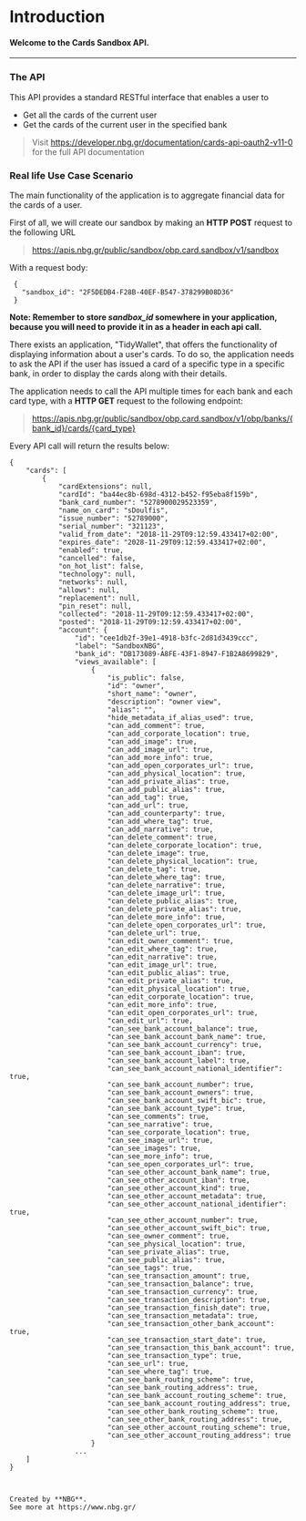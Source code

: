 # **Introduction**
#### Welcome to the Cards Sandbox API.

------------------------------------------------------------------------------------------

### The API
This API provides a standard RESTful interface that enables a user to
* Get all the cards of the current user
* Get the cards οf the current user in the specified bank

> Visit https://developer.nbg.gr/documentation/cards-api-oauth2-v11-0
> for the full API documentation

### Real life Use Case Scenario

The main functionality of the application is to aggregate financial data for the cards of a user.

First of all, we will create our sandbox by making an **HTTP POST** request to the following URL
> https://apis.nbg.gr/public/sandbox/obp.card.sandbox/v1/sandbox

With a request body:
```
 {
   "sandbox_id": "2F5DEDB4-F28B-40EF-B547-378299B08D36"
 }
``` 

**Note: Remember to store *sandbox_id* somewhere in your application, because you will need to provide it in as a header in each api call.**

There exists an application, "TidyWallet", that offers the functionality of displaying information about a user's cards.
To do so, the application needs to ask the API if the user has issued a card of a specific type in a specific bank, in order to display the cards along with their details. 

The application needs to call the API multiple times for each bank and each card type, with a **HTTP GET** request to the following endpoint:
> https://apis.nbg.gr/public/sandbox/obp.card.sandbox/v1/obp/banks/{bank_id}/cards/{card_type}

Every API call will return the results below:
```
{
    "cards": [
        {
            "cardExtensions": null,
            "cardId": "ba44ec8b-698d-4312-b452-f95eba8f159b",
            "bank_card_number": "5278900029523359",
            "name_on_card": "sDoulfis",
            "issue_number": "52789000",
            "serial_number": "321123",
            "valid_from_date": "2018-11-29T09:12:59.433417+02:00",
            "expires_date": "2028-11-29T09:12:59.433417+02:00",
            "enabled": true,
            "cancelled": false,
            "on_hot_list": false,
            "technology": null,
            "networks": null,
            "allows": null,
            "replacement": null,
            "pin_reset": null,
            "collected": "2018-11-29T09:12:59.433417+02:00",
            "posted": "2018-11-29T09:12:59.433417+02:00",
            "account": {
                "id": "cee1db2f-39e1-4918-b3fc-2d81d3439ccc",
                "label": "SandboxNBG",
                "bank_id": "DB173089-A8FE-43F1-8947-F1B2A8699829",
                "views_available": [
                    {
                        "is_public": false,
                        "id": "owner",
                        "short_name": "owner",
                        "description": "owner view",
                        "alias": "",
                        "hide_metadata_if_alias_used": true,
                        "can_add_comment": true,
                        "can_add_corporate_location": true,
                        "can_add_image": true,
                        "can_add_image_url": true,
                        "can_add_more_info": true,
                        "can_add_open_corporates_url": true,
                        "can_add_physical_location": true,
                        "can_add_private_alias": true,
                        "can_add_public_alias": true,
                        "can_add_tag": true,
                        "can_add_url": true,
                        "can_add_counterparty": true,
                        "can_add_where_tag": true,
                        "can_add_narrative": true,
                        "can_delete_comment": true,
                        "can_delete_corporate_location": true,
                        "can_delete_image": true,
                        "can_delete_physical_location": true,
                        "can_delete_tag": true,
                        "can_delete_where_tag": true,
                        "can_delete_narrative": true,
                        "can_delete_image_url": true,
                        "can_delete_public_alias": true,
                        "can_delete_private_alias": true,
                        "can_delete_more_info": true,
                        "can_delete_open_corporates_url": true,
                        "can_delete_url": true,
                        "can_edit_owner_comment": true,
                        "can_edit_where_tag": true,
                        "can_edit_narrative": true,
                        "can_edit_image_url": true,
                        "can_edit_public_alias": true,
                        "can_edit_private_alias": true,
                        "can_edit_physical_location": true,
                        "can_edit_corporate_location": true,
                        "can_edit_more_info": true,
                        "can_edit_open_corporates_url": true,
                        "can_edit_url": true,
                        "can_see_bank_account_balance": true,
                        "can_see_bank_account_bank_name": true,
                        "can_see_bank_account_currency": true,
                        "can_see_bank_account_iban": true,
                        "can_see_bank_account_label": true,
                        "can_see_bank_account_national_identifier": true,
                        "can_see_bank_account_number": true,
                        "can_see_bank_account_owners": true,
                        "can_see_bank_account_swift_bic": true,
                        "can_see_bank_account_type": true,
                        "can_see_comments": true,
                        "can_see_narrative": true,
                        "can_see_corporate_location": true,
                        "can_see_image_url": true,
                        "can_see_images": true,
                        "can_see_more_info": true,
                        "can_see_open_corporates_url": true,
                        "can_see_other_account_bank_name": true,
                        "can_see_other_account_iban": true,
                        "can_see_other_account_kind": true,
                        "can_see_other_account_metadata": true,
                        "can_see_other_account_national_identifier": true,
                        "can_see_other_account_number": true,
                        "can_see_other_account_swift_bic": true,
                        "can_see_owner_comment": true,
                        "can_see_physical_location": true,
                        "can_see_private_alias": true,
                        "can_see_public_alias": true,
                        "can_see_tags": true,
                        "can_see_transaction_amount": true,
                        "can_see_transaction_balance": true,
                        "can_see_transaction_currency": true,
                        "can_see_transaction_description": true,
                        "can_see_transaction_finish_date": true,
                        "can_see_transaction_metadata": true,
                        "can_see_transaction_other_bank_account": true,
                        "can_see_transaction_start_date": true,
                        "can_see_transaction_this_bank_account": true,
                        "can_see_transaction_type": true,
                        "can_see_url": true,
                        "can_see_where_tag": true,
                        "can_see_bank_routing_scheme": true,
                        "can_see_bank_routing_address": true,
                        "can_see_bank_account_routing_scheme": true,
                        "can_see_bank_account_routing_address": true,
                        "can_see_other_bank_routing_scheme": true,
                        "can_see_other_bank_routing_address": true,
                        "can_see_other_account_routing_scheme": true,
                        "can_see_other_account_routing_address": true
                    }
				...					
    ]
}



Created by **NBG**. 
See more at https://www.nbg.gr/